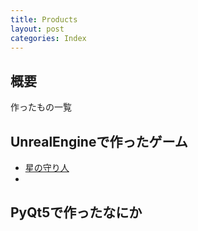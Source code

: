 ```yaml
---
title: Products
layout: post
categories: Index
---
```


<link rel="stylesheet" type="text/css" href="/pto8913/Hoshimori/css/Hoshimori.css">
<div class="bg_Home"></div>

## 概要
作ったもの一覧

## UnrealEngineで作ったゲーム
* [星の守り人]({site.HoshimoriURL}/Hoshimori-Home.md)
* 

## PyQt5で作ったなにか
